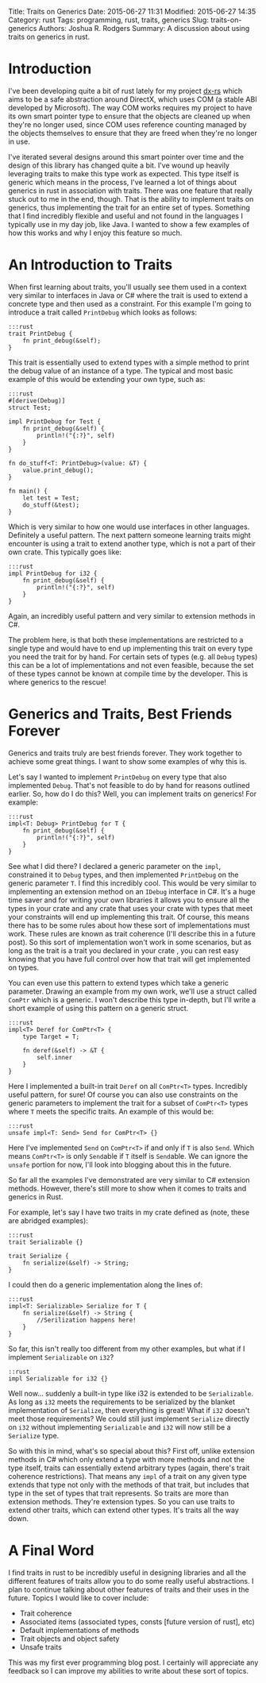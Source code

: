 Title: Traits on Generics
Date: 2015-06-27 11:31
Modified: 2015-06-27 14:35
Category: rust
Tags: programming, rust, traits, generics
Slug: traits-on-generics
Authors: Joshua R. Rodgers
Summary: A discussion about using traits on generics in rust.

# Introduction

I've been developing quite a bit of rust lately for my project [dx-rs](https://github.com/dx-rs) which aims to be a safe
abstraction around DirectX, which uses COM (a stable ABI developed by Microsoft).  The way COM works requires my project
to have its own smart pointer type to ensure that the objects are cleaned up when they're no longer used, since COM uses
reference counting managed by the objects themselves to ensure that they are freed when they're no longer in use.

I've iterated several designs around this smart pointer over time and the design of this library has changed quite a
bit.  I've wound up heavily leveraging traits to make this type work as expected.  This type itself is generic which
means in the process, I've learned a lot of things about generics in rust in association with traits.  There was one
feature that really stuck out to me in the end, though.  That is the ability to implement traits on generics, thus
implementing the trait for an entire set of types.  Something that I find incredibly flexible and useful and not found
in the languages I typically use in my day job, like Java.  I wanted to show a few examples of how this works and why I
enjoy this feature so much.

# An Introduction to Traits

When first learning about traits, you'll usually see them used in a context very similar to interfaces in Java or C#
where the trait is used to extend a concrete type and then used as a constraint.  For this example I'm going to
introduce a trait called `PrintDebug` which looks as follows:

    :::rust
    trait PrintDebug {
        fn print_debug(&self);
    }

This trait is essentially used to extend types with a simple method to print the debug value of an instance of a type.
The typical and most basic example of this would be extending your own type, such as:

    :::rust
    #[derive(Debug)]
    struct Test;

    impl PrintDebug for Test {
        fn print_debug(&self) {
            println!("{:?}", self)
        }
    }

    fn do_stuff<T: PrintDebug>(value: &T) {
        value.print_debug();
    }

    fn main() {
        let test = Test;
        do_stuff(&test);
    }

Which is very similar to how one would use interfaces in other languages.  Definitely a useful pattern.  The next
pattern someone learning traits might encounter is using a trait to extend another type, which is not a part of their
own crate.  This typically goes like:

    :::rust
    impl PrintDebug for i32 {
        fn print_debug(&self) {
            println!("{:?}", self)
        }
    }

Again, an incredibly useful pattern and very similar to extension methods in C#.

The problem here, is that both these implementations are restricted to a single type and would have to end up
implementing this trait on every type you need the trait for by hand.  For certain sets of types (e.g. all `Debug`
types) this can be a lot of implementations and not even feasible, because the set of these types cannot be known at
compile time by the developer.  This is where generics to the rescue!

# Generics and Traits, Best Friends Forever

Generics and traits truly are best friends forever.  They work together to achieve some great things. I want to show
some examples of why this is.

Let's say I wanted to implement `PrintDebug` on every type that also implemented `Debug`.  That's not feasible to do by
hand for reasons outlined earlier.  So, how do I do this?  Well, you can implement traits on generics! For example:

    :::rust
    impl<T: Debug> PrintDebug for T {
        fn print_debug(&self) {
            println!("{:?}", self)
        }
    }

See what I did there?  I declared a generic parameter on the `impl`, constrained it to `Debug` types, and then
implemented `PrintDebug` on the generic parameter `T`.  I find this incredibly cool.  This would be very similar to
implementing an extension method on an `IDebug` interface in C#.  It's a huge time saver and for writing your own
libraries it allows you to ensure all the types in your crate and any crate that uses your crate with types that meet
your constraints will end up implementing this trait.  Of course, this means there has to be some rules about how these
sort of implementations must work.  These rules are known as trait coherence (I'll describe this in a future post). So
this sort of implementation won't work in some scenarios, but as long as the trait is a trait you declared in your crate
, you can rest easy knowing that you have full control over how that trait will get implemented on types.

You can even use this pattern to extend types which take a generic parameter.  Drawing an example from my own work,
we'll use a struct called `ComPtr` which is a generic.  I won't describe this type in-depth, but I'll write a short
example of using this pattern on a generic struct.

    :::rust
    impl<T> Deref for ComPtr<T> {
        type Target = T;

        fn deref(&self) -> &T {
            self.inner
        }
    }

Here I implemented a built-in trait `Deref` on all `ComPtr<T>` types.  Incredibly useful pattern, for sure!  Of course
you can also use constraints on the generic parameters to implement the trait for a subset of `ComPtr<T>` types where
`T` meets the specific traits.  An example of this would be:

    :::rust
    unsafe impl<T: Send> Send for ComPtr<T> {}

Here I've implemented `Send` on `ComPtr<T>` if and only if `T` is also `Send`.  Which means `ComPtr<T>` is only
`Send`able if `T` itself is `Send`able.  We can ignore the `unsafe` portion for now, I'll look into blogging about this
in the future.

So far all the examples I've demonstrated are very similar to C# extension methods.  However, there's still more to show
when it comes to traits and generics in Rust.

For example, let's say I have two traits in my crate defined as (note, these are abridged examples):

    :::rust
    trait Serializable {}

    trait Serialize {
        fn serialize(&self) -> String;
    }

I could then do a generic implementation along the lines of:

    :::rust
    impl<T: Serializable> Serialize for T {
        fn serialize(&self) -> String {
            //Serilization happens here!
        }
    }

So far, this isn't really too different from my other examples, but what if I implement `Serializable` on `i32`?

    ::rust
    impl Serializable for i32 {}

Well now... suddenly a built-in type like i32 is extended to be `Serializable`.  As long as `i32` meets the requirements
to be serialized by the blanket implementation of `Serialize`, then everything is great!  What if `i32` doesn't meet
those requirements?  We could still just implement `Serialize` directly on `i32` without implementing `Serializable` and
`i32` will now still be a `Serialize` type.

So with this in mind, what's so special about this?  First off, unlike extension methods in C# which only extend a type
with more methods and not the type itself, traits can essentially extend arbitrary types (again, there's trait coherence
restrictions).  That means any `impl` of a trait on any given type extends that type not only with the methods of that
trait, but includes that type in the set of types that trait represents.  So traits are more than extension methods.
They're extension types.  So you can use traits to extend other traits, which can extend other types.  It's traits all
the way down.

# A Final Word

I find traits in rust to be incredibly useful in designing libraries and all the different features of traits allow you
to do some really useful abstractions.  I plan to continue talking about other features of traits and their uses in the
future.  Topics I would like to cover include:

* Trait coherence
* Associated items (associated types, consts [future version of rust], etc)
* Default implementations of methods
* Trait objects and object safety
* Unsafe traits

This was my first ever programming blog post.  I certainly will appreciate any feedback so I can improve my abilities to
write about these sort of topics.

